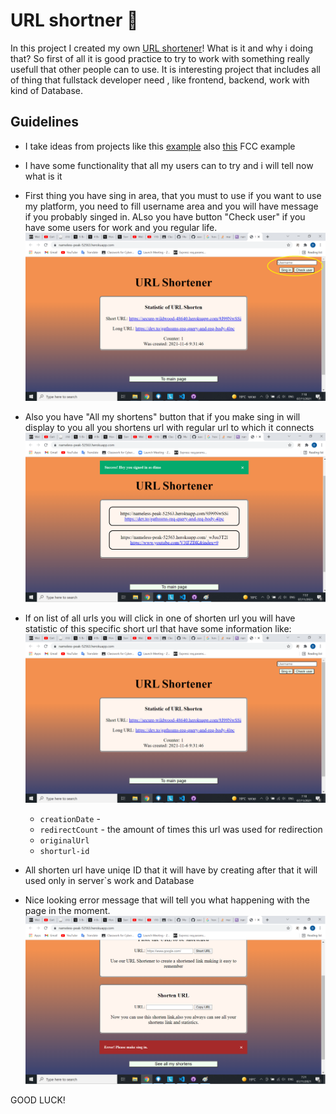 # URL shortner 📎

In this project I created my own [URL shortener](https://en.wikipedia.org/wiki/URL_shortening)!
What is it and why i doing that? So first of all it is good practice to try to work with something really usefull that other people can to use. It is interesting project that includes all of thing that fullstack developer need , like frontend, backend, work with kind of Database.

## Guidelines

- I take ideas from projects like this [example](https://www.shorturl.at/) also [this](https://url-shortener-microservice.freecodecamp.rocks/) FCC example

- I have some functionality that all my users can to try and i will tell now what is it

- First thing you have sing in area, that you must to use if you want to use my platform, you need to fill username area and you will have message if you probably singed in. ALso you have button "Check user" if you have some users for work and you regular life.![User area](./readme-images/user-area.png)

- Also you have "All my shortens" button that if you make sing in will display to you all you shortens url with regular url to which it connects![All urls](./readme-images/all-user-urls.png)

- If on list of all urls you will click in one of shorten url you will have statistic of this specific short url that have some information like:![URL statistic](./readme-images/statistic-area.png)

  - `creationDate` -
  - `redirectCount` - the amount of times this url was used for redirection
  - `originalUrl`
  - `shorturl-id`

- All shorten url have uniqe ID that it will have by creating after that it will used only in server`s work and Database

- Nice looking error message that will tell you what happening with the page in the moment.![Error message](./readme-images/error-message.png)

GOOD LUCK!
